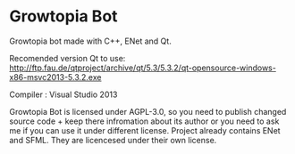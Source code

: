 # Growtopia Bot
Growtopia bot made with C++, ENet and Qt.

Recomended version Qt to use: http://ftp.fau.de/qtproject/archive/qt/5.3/5.3.2/qt-opensource-windows-x86-msvc2013-5.3.2.exe

Compiler : Visual Studio 2013

Growtopia Bot is licensed under AGPL-3.0, so you need to publish changed source code + keep there infromation about its author or you need to ask me if you can use it under different license.
Project already contains ENet and SFML. They are licencesed under their own license.
